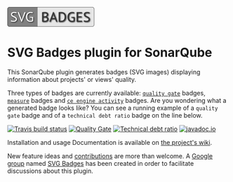 ![logo](/images/logo.png)

# SVG Badges plugin for SonarQube 
This SonarQube plugin generates badges (SVG images) displaying information about projects' or views' quality. 

Three types of badges are currently available: [`quality gate`](https://github.com/QualInsight/qualinsight-plugins-sonarqube-badges/wiki/Quality-Gate-status-badges) badges, [`measure`](https://github.com/QualInsight/qualinsight-plugins-sonarqube-badges/wiki/Measure-badges) badges and [`ce engine activity`](https://github.com/QualInsight/qualinsight-plugins-sonarqube-badges/wiki/Compute-Engine-Activity-badges) badges. Are you wondering what a generated badge looks like? You can see a running example of a `quality gate` badge and of a `technical debt ratio` badge on the line below. 

[![Travis build status](https://travis-ci.org/QualInsight/qualinsight-plugins-sonarqube-badges.svg?branch=master)](https://travis-ci.org/QualInsight/qualinsight-plugins-sonarqube-badges) [![Quality Gate](https://sonarqube.com/api/badges/gate?key=com.qualinsight.plugins.sonarqube:qualinsight-plugins-sonarqube-badges)](https://sonarqube.com/dashboard/index/com.qualinsight.plugins.sonarqube:qualinsight-plugins-sonarqube-badges) [![Technical debt ratio](https://sonarqube.com/api/badges/measure?key=com.qualinsight.plugins.sonarqube:qualinsight-plugins-sonarqube-badges&metric=sqale_debt_ratio)](https://sonarqube.com/dashboard/index/com.qualinsight.plugins.sonarqube:qualinsight-plugins-sonarqube-badges) [![javadoc.io](https://javadoc-emblem.rhcloud.com/doc/com.qualinsight.plugins.sonarqube/qualinsight-plugins-sonarqube-badges/badge.svg)](http://www.javadoc.io/doc/com.qualinsight.plugins.sonarqube/qualinsight-plugins-sonarqube-badges)

Installation and usage Documentation is available on [the project's wiki](https://github.com/QualInsight/qualinsight-plugins-sonarqube-badges/wiki).

New feature ideas and [contributions](https://github.com/QualInsight/qualinsight-contribution-guidelines/wiki) are more than welcome. A [Google group](https://groups.google.com/forum/#!forum/svg-badges) named [SVG Badges](https://groups.google.com/forum/#!forum/svg-badges) has been created in order to facilitate discussions about this plugin.


